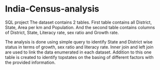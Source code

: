 # India-Census-analysis
SQL project 
The dataset contains 2 tables. 
First table contains all District, State, Area per km and Population. And the second table contains columns of District, State, Literacy rate, sex ratio and Growth rate.

The analysis is done using simple query to identify State and District wise status in terms of growth, sex ratio and literacy rate. 
Inner join and left join are used to link the data enumerated in each dataset.
Addition to this one table is created to identify topstates on the basing of different factors with the provided information.
